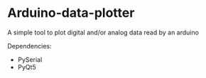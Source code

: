 # Arduino-data-plotter
A simple tool to plot digital and/or analog data read by an arduino

Dependencies:
- PySerial
- PyQt5

